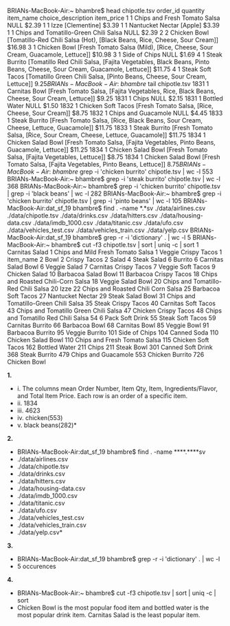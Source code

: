 
BRIANs-MacBook-Air:~ bhambre$ head chipotle.tsv
order_id	quantity	item_name	choice_description	item_price
1	1	Chips and Fresh Tomato Salsa	NULL	$2.39 
1	1	Izze	[Clementine]	$3.39 
1	1	Nantucket Nectar	[Apple]	$3.39 
1	1	Chips and Tomatillo-Green Chili Salsa	NULL	$2.39 
2	2	Chicken Bowl	[Tomatillo-Red Chili Salsa (Hot), [Black Beans, Rice, Cheese, Sour Cream]]	$16.98 
3	1	Chicken Bowl	[Fresh Tomato Salsa (Mild), [Rice, Cheese, Sour Cream, Guacamole, Lettuce]]	$10.98 
3	1	Side of Chips	NULL	$1.69 
4	1	Steak Burrito	[Tomatillo Red Chili Salsa, [Fajita Vegetables, Black Beans, Pinto Beans, Cheese, Sour Cream, Guacamole, Lettuce]]	$11.75 
4	1	Steak Soft Tacos	[Tomatillo Green Chili Salsa, [Pinto Beans, Cheese, Sour Cream, Lettuce]]	$9.25 
BRIANs-MacBook-Air:~ bhambre$ tail chipotle.tsv
1831	1	Carnitas Bowl	[Fresh Tomato Salsa, [Fajita Vegetables, Rice, Black Beans, Cheese, Sour Cream, Lettuce]]	$9.25 
1831	1	Chips	NULL	$2.15 
1831	1	Bottled Water	NULL	$1.50 
1832	1	Chicken Soft Tacos	[Fresh Tomato Salsa, [Rice, Cheese, Sour Cream]]	$8.75 
1832	1	Chips and Guacamole	NULL	$4.45 
1833	1	Steak Burrito	[Fresh Tomato Salsa, [Rice, Black Beans, Sour Cream, Cheese, Lettuce, Guacamole]]	$11.75 
1833	1	Steak Burrito	[Fresh Tomato Salsa, [Rice, Sour Cream, Cheese, Lettuce, Guacamole]]	$11.75 
1834	1	Chicken Salad Bowl	[Fresh Tomato Salsa, [Fajita Vegetables, Pinto Beans, Guacamole, Lettuce]]	$11.25 
1834	1	Chicken Salad Bowl	[Fresh Tomato Salsa, [Fajita Vegetables, Lettuce]]	$8.75 
1834	1	Chicken Salad Bowl	[Fresh Tomato Salsa, [Fajita Vegetables, Pinto Beans, Lettuce]]	$8.75 
BRIANs-MacBook-Air:~ bhambre$ grep -i 'chicken burrito' chipotle.tsv | wc -l
     553
BRIANs-MacBook-Air:~ bhambre$ grep -i 'steak burrito' chipotle.tsv | wc -l
     368
BRIANs-MacBook-Air:~ bhambre$ grep -i 'chicken burrito' chipotle.tsv | grep -i 'black beans' | wc -l
     282
BRIANs-MacBook-Air:~ bhambre$ grep -i 'chicken burrito' chipotle.tsv | grep -i 'pinto beans' | wc -l
     105
BRIANs-MacBook-Air:dat_sf_19 bhambre$ find . -name *.*sv
./data/airlines.csv
./data/chipotle.tsv
./data/drinks.csv
./data/hitters.csv
./data/housing-data.csv
./data/imdb_1000.csv
./data/titanic.csv
./data/ufo.csv
./data/vehicles_test.csv
./data/vehicles_train.csv
./data/yelp.csv
BRIANs-MacBook-Air:dat_sf_19 bhambre$ grep -r -i 'dictionary' . | wc -l
       5
BRIANs-MacBook-Air:~ bhambre$ cut -f3 chipotle.tsv | sort | uniq -c | sort
   1 Carnitas Salad
   1 Chips and Mild Fresh Tomato Salsa
   1 Veggie Crispy Tacos
   1 item_name
   2 Bowl
   2 Crispy Tacos
   2 Salad
   4 Steak Salad
   6 Burrito
   6 Carnitas Salad Bowl
   6 Veggie Salad
   7 Carnitas Crispy Tacos
   7 Veggie Soft Tacos
   9 Chicken Salad
  10 Barbacoa Salad Bowl
  11 Barbacoa Crispy Tacos
  18 Chips and Roasted Chili-Corn Salsa
  18 Veggie Salad Bowl
  20 Chips and Tomatillo-Red Chili Salsa
  20 Izze
  22 Chips and Roasted Chili Corn Salsa
  25 Barbacoa Soft Tacos
  27 Nantucket Nectar
  29 Steak Salad Bowl
  31 Chips and Tomatillo-Green Chili Salsa
  35 Steak Crispy Tacos
  40 Carnitas Soft Tacos
  43 Chips and Tomatillo Green Chili Salsa
  47 Chicken Crispy Tacos
  48 Chips and Tomatillo Red Chili Salsa
  54 6 Pack Soft Drink
  55 Steak Soft Tacos
  59 Carnitas Burrito
  66 Barbacoa Bowl
  68 Carnitas Bowl
  85 Veggie Bowl
  91 Barbacoa Burrito
  95 Veggie Burrito
 101 Side of Chips
 104 Canned Soda
 110 Chicken Salad Bowl
 110 Chips and Fresh Tomato Salsa
 115 Chicken Soft Tacos
 162 Bottled Water
 211 Chips
 211 Steak Bowl
 301 Canned Soft Drink
 368 Steak Burrito
 479 Chips and Guacamole
 553 Chicken Burrito
 726 Chicken Bowl

**1.**
* i. The columns mean Order Number, Item Qty, Item, Ingredients/Flavor, and Total Item Price. Each row is an order of a specific item.
* ii. 1834
* iii. 4623
* iv. chicken(553)
* v. black beans(282)*

**2.** 
* BRIANs-MacBook-Air:dat_sf_19 bhambre$ find . -name ****.****sv
* ./data/airlines.csv
* ./data/chipotle.tsv
* ./data/drinks.csv
* ./data/hitters.csv
* ./data/housing-data.csv
* ./data/imdb_1000.csv
* ./data/titanic.csv
* ./data/ufo.csv
* ./data/vehicles_test.csv
* ./data/vehicles_train.csv
* ./data/yelp.csv*

**3.** 
* BRIANs-MacBook-Air:dat_sf_19 bhambre$ grep -r -i 'dictionary' . | wc -l
* 5 occurences

**4.** 
* BRIANs-MacBook-Air:~ bhambre$ cut -f3 chipotle.tsv | sort | uniq -c | sort
* Chicken Bowl is the most popular food item and bottled water is the most popular drink item. Carnitas Salad is the least popular item.
